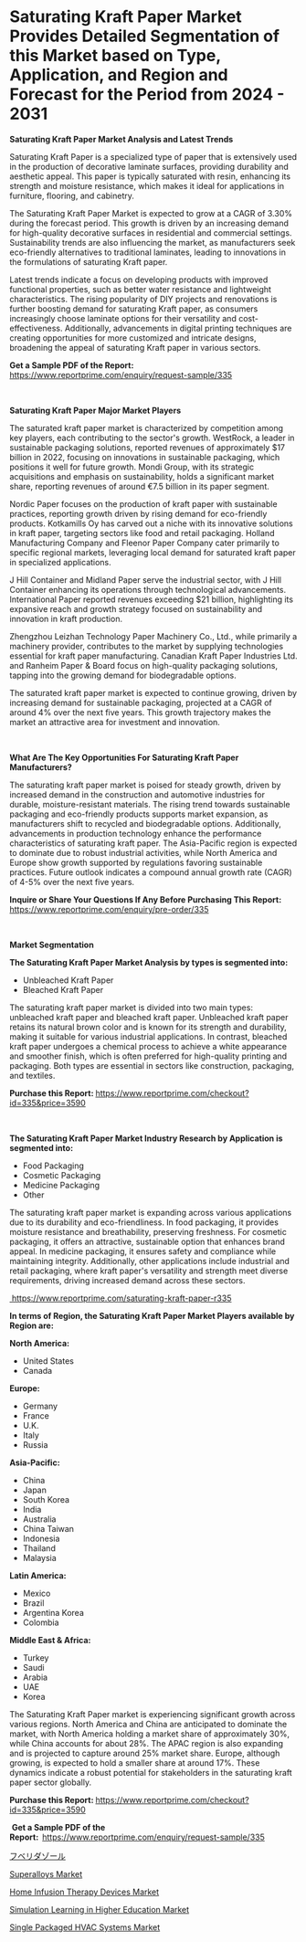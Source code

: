 <p><h1>Saturating Kraft Paper Market Provides Detailed Segmentation of this Market based on Type, Application, and Region and Forecast for the Period from 2024 - 2031</h1></p><p><strong>Saturating Kraft Paper Market Analysis and Latest Trends</strong></p>
<p><p>Saturating Kraft Paper is a specialized type of paper that is extensively used in the production of decorative laminate surfaces, providing durability and aesthetic appeal. This paper is typically saturated with resin, enhancing its strength and moisture resistance, which makes it ideal for applications in furniture, flooring, and cabinetry.</p><p>The Saturating Kraft Paper Market is expected to grow at a CAGR of 3.30% during the forecast period. This growth is driven by an increasing demand for high-quality decorative surfaces in residential and commercial settings. Sustainability trends are also influencing the market, as manufacturers seek eco-friendly alternatives to traditional laminates, leading to innovations in the formulations of saturating Kraft paper.</p><p>Latest trends indicate a focus on developing products with improved functional properties, such as better water resistance and lightweight characteristics. The rising popularity of DIY projects and renovations is further boosting demand for saturating Kraft paper, as consumers increasingly choose laminate options for their versatility and cost-effectiveness. Additionally, advancements in digital printing techniques are creating opportunities for more customized and intricate designs, broadening the appeal of saturating Kraft paper in various sectors.</p></p>
<p><strong>Get a Sample PDF of the Report:&nbsp;</strong> <a href="https://www.reportprime.com/enquiry/request-sample/335">https://www.reportprime.com/enquiry/request-sample/335</a></p>
<p>&nbsp;</p>
<p><strong>Saturating Kraft Paper Major Market Players</strong></p>
<p><p>The saturated kraft paper market is characterized by competition among key players, each contributing to the sector's growth. WestRock, a leader in sustainable packaging solutions, reported revenues of approximately $17 billion in 2022, focusing on innovations in sustainable packaging, which positions it well for future growth. Mondi Group, with its strategic acquisitions and emphasis on sustainability, holds a significant market share, reporting revenues of around €7.5 billion in its paper segment.</p><p>Nordic Paper focuses on the production of kraft paper with sustainable practices, reporting growth driven by rising demand for eco-friendly products. Kotkamills Oy has carved out a niche with its innovative solutions in kraft paper, targeting sectors like food and retail packaging. Holland Manufacturing Company and Fleenor Paper Company cater primarily to specific regional markets, leveraging local demand for saturated kraft paper in specialized applications.</p><p>J Hill Container and Midland Paper serve the industrial sector, with J Hill Container enhancing its operations through technological advancements. International Paper reported revenues exceeding $21 billion, highlighting its expansive reach and growth strategy focused on sustainability and innovation in kraft production.</p><p>Zhengzhou Leizhan Technology Paper Machinery Co., Ltd., while primarily a machinery provider, contributes to the market by supplying technologies essential for kraft paper manufacturing. Canadian Kraft Paper Industries Ltd. and Ranheim Paper & Board focus on high-quality packaging solutions, tapping into the growing demand for biodegradable options.</p><p>The saturated kraft paper market is expected to continue growing, driven by increasing demand for sustainable packaging, projected at a CAGR of around 4% over the next five years. This growth trajectory makes the market an attractive area for investment and innovation.</p></p>
<p>&nbsp;</p>
<p><strong>What Are The Key Opportunities For Saturating Kraft Paper Manufacturers?</strong></p>
<p><p>The saturating kraft paper market is poised for steady growth, driven by increased demand in the construction and automotive industries for durable, moisture-resistant materials. The rising trend towards sustainable packaging and eco-friendly products supports market expansion, as manufacturers shift to recycled and biodegradable options. Additionally, advancements in production technology enhance the performance characteristics of saturating kraft paper. The Asia-Pacific region is expected to dominate due to robust industrial activities, while North America and Europe show growth supported by regulations favoring sustainable practices. Future outlook indicates a compound annual growth rate (CAGR) of 4-5% over the next five years.</p></p>
<p><strong>Inquire or Share Your Questions If Any Before Purchasing This Report:</strong> <a href="https://www.reportprime.com/enquiry/pre-order/335">https://www.reportprime.com/enquiry/pre-order/335</a></p>
<p>&nbsp;</p>
<p><strong>Market Segmentation</strong></p>
<p><strong>The Saturating Kraft Paper Market Analysis by types is segmented into:</strong></p>
<p><ul><li>Unbleached Kraft Paper</li><li>Bleached Kraft Paper</li></ul></p>
<p><p>The saturating kraft paper market is divided into two main types: unbleached kraft paper and bleached kraft paper. Unbleached kraft paper retains its natural brown color and is known for its strength and durability, making it suitable for various industrial applications. In contrast, bleached kraft paper undergoes a chemical process to achieve a white appearance and smoother finish, which is often preferred for high-quality printing and packaging. Both types are essential in sectors like construction, packaging, and textiles.</p></p>
<p><strong>Purchase this Report:&nbsp;</strong><a href="https://www.reportprime.com/checkout?id=335&price=3590">https://www.reportprime.com/checkout?id=335&price=3590</a></p>
<p>&nbsp;</p>
<p><strong>The Saturating Kraft Paper Market Industry Research by Application is segmented into:</strong></p>
<p><ul><li>Food Packaging</li><li>Cosmetic Packaging</li><li>Medicine Packaging</li><li>Other</li></ul></p>
<p><p>The saturating kraft paper market is expanding across various applications due to its durability and eco-friendliness. In food packaging, it provides moisture resistance and breathability, preserving freshness. For cosmetic packaging, it offers an attractive, sustainable option that enhances brand appeal. In medicine packaging, it ensures safety and compliance while maintaining integrity. Additionally, other applications include industrial and retail packaging, where kraft paper's versatility and strength meet diverse requirements, driving increased demand across these sectors.</p></p>
<p><a href="https://www.reportprime.com/saturating-kraft-paper-r335">&nbsp;https://www.reportprime.com/saturating-kraft-paper-r335</a></p>
<p><strong>In terms of Region, the Saturating Kraft Paper Market Players available by Region are:</strong></p>
<p>
    <p> <strong> North America: </strong>
        <ul>
            <li>United States</li>
            <li>Canada</li>
        </ul>
        </p> 
    <p> <strong> Europe: </strong>
        <ul>
            <li>Germany</li>
            <li>France</li>
            <li>U.K.</li>
            <li>Italy</li>
            <li>Russia</li>
        </ul>
        </p> 
    <p> <strong> Asia-Pacific: </strong>
        <ul>
            <li>China</li>
            <li>Japan</li>
            <li>South Korea</li>
            <li>India</li>
            <li>Australia</li>
            <li>China Taiwan</li>
            <li>Indonesia</li>
            <li>Thailand</li>
            <li>Malaysia</li>
        </ul>
        </p> 
    <p> <strong> Latin America: </strong>
        <ul>
            <li>Mexico</li>
            <li>Brazil</li>
            <li>Argentina Korea</li>
            <li>Colombia</li>
        </ul>
        </p> 
    <p> <strong> Middle East & Africa: </strong>
        <ul>
            <li>Turkey</li>
            <li>Saudi</li>
            <li>Arabia</li>
            <li>UAE</li>
            <li>Korea</li>
        </ul>
    </p>
    </p>
<p><p>The Saturating Kraft Paper market is experiencing significant growth across various regions. North America and China are anticipated to dominate the market, with North America holding a market share of approximately 30%, while China accounts for about 28%. The APAC region is also expanding and is projected to capture around 25% market share. Europe, although growing, is expected to hold a smaller share at around 17%. These dynamics indicate a robust potential for stakeholders in the saturating kraft paper sector globally.</p></p>
<p><strong>Purchase this Report: </strong><a href="https://www.reportprime.com/checkout?id=335&price=3590">https://www.reportprime.com/checkout?id=335&price=3590</a></p>
<p>&nbsp;<strong>Get a Sample PDF of the Report:&nbsp;&nbsp;</strong><a href="https://www.reportprime.com/enquiry/request-sample/335">https://www.reportprime.com/enquiry/request-sample/335</a></p>
<p><strong></strong></p>
<p><p><a href="https://medium.com/@bproschd5/%E3%83%95%E3%83%99%E3%83%AA%E3%83%80%E3%82%BE%E3%83%BC%E3%83%AB%E5%B8%82%E5%A0%B4%E3%81%AE%E5%8B%95%E5%90%91%E3%81%A8%E5%88%86%E6%9E%90-%E5%B0%86%E6%9D%A5%E3%81%AE%E6%88%90%E9%95%B7%E3%81%AE%E6%A9%9F%E4%BC%9A%E3%81%A8%E8%AA%B2%E9%A1%8C-2024-2031%E5%B9%B4-302fc01a0d51">フベリダゾール</a></p><p><a href="https://github.com/mauripalmi/Market-Research-Report-List-5/blob/main/superalloys-market.md">Superalloys Market</a></p><p><a href="https://medium.com/@alanernser/home-infusion-therapy-devices-market-a-global-and-regional-analysis-2024-2031-a9e0670540bb">Home Infusion Therapy Devices Market</a></p><p><a href="https://www.linkedin.com/pulse/global-simulation-learning-higher-education-market-analysis-i3qtf?trackingId=KFEh6ZRER%2FSEDd2386YYAw%3D%3D">Simulation Learning in Higher Education Market</a></p><p><a href="https://www.linkedin.com/pulse/global-single-packaged-hvac-systems-market-focus-application-w94qf?trackingId=Howgooh3REiQJYkkeg7Ihw%3D%3D">Single Packaged HVAC Systems Market</a></p></p>